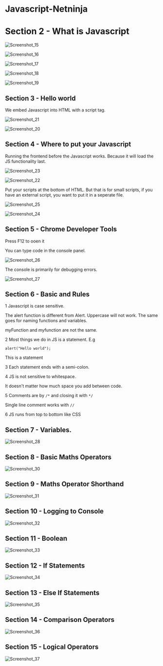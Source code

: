 # Javascript-Netninja

# Section 2 - What is Javascript

![Screenshot_15](https://github.com/AdeolaAdesina/Javascript-Netninja/assets/29931071/a9f09574-e965-4568-88d4-65fe42ff1eff)

![Screenshot_16](https://github.com/AdeolaAdesina/Javascript-Netninja/assets/29931071/b98bb1e1-e74c-4195-8451-d57073faf6e1)

![Screenshot_17](https://github.com/AdeolaAdesina/Javascript-Netninja/assets/29931071/c6f3b790-002e-45eb-9914-d0b482876289)

![Screenshot_18](https://github.com/AdeolaAdesina/Javascript-Netninja/assets/29931071/9d48128e-a847-49c6-89fc-5c69431140fe)

![Screenshot_19](https://github.com/AdeolaAdesina/Javascript-Netninja/assets/29931071/ba895626-bd6b-4a66-8a47-7ddfee130cbf)


## Section 3 - Hello world


We embed Javascript into HTML with a script tag.

![Screenshot_21](https://github.com/AdeolaAdesina/Javascript-Netninja/assets/29931071/0dc92c3a-0bfb-4098-8107-b85e87c47cfe)

![Screenshot_20](https://github.com/AdeolaAdesina/Javascript-Netninja/assets/29931071/6a24033e-969e-425c-b507-6de1025bf29f)





## Section 4 - Where to put your Javascript

Running the frontend before the Javascript works. Because it will load the JS functionality last.

![Screenshot_23](https://github.com/AdeolaAdesina/Javascript-Netninja/assets/29931071/2eeeda1a-4fb8-42af-b990-408f234f3e3a)

![Screenshot_22](https://github.com/AdeolaAdesina/Javascript-Netninja/assets/29931071/11b4f233-91eb-4693-8a75-1277f6bbebc9)



Put your scripts at the bottom of HTML. But that is for small scripts, if you have an external script, you want to put it in a seperate file.

![Screenshot_25](https://github.com/AdeolaAdesina/Javascript-Netninja/assets/29931071/1820a0ce-a14a-4ec1-b83b-351104b2be85)

![Screenshot_24](https://github.com/AdeolaAdesina/Javascript-Netninja/assets/29931071/9c61f1e5-5656-40c0-9aeb-38200dc93c96)


## Section 5 - Chrome Developer Tools

Press F12 to ooen it

You can type code in the console panel.

![Screenshot_26](https://github.com/AdeolaAdesina/Javascript-Netninja/assets/29931071/dce10a06-ae2e-47a5-8eed-583ed088a677)

The console is primarily for debugging errors.


![Screenshot_27](https://github.com/AdeolaAdesina/Javascript-Netninja/assets/29931071/7b4bf629-f8a9-4965-af96-ef9a495d498c)


## Section 6 - Basic  and Rules

1 Javascript is case sensitive.

The alert function is different from Alert. Uppercase will not work.
The same goes for naming functions and variables.

myFunction and myfunction are not the same.

2 Most things we do in JS is a statement. E.g

```
alert("Hello world"); 
```

This is a statement 

3 Each statement ends with a semi-colon.

4 JS is not sensitive to whitespace. 

It doesn't matter how much space you add between code.

5 Comments are by  ```/*``` and closing it with ```*/```

Single line comment works with ```//```

6 JS runs from top to bottom like CSS


## Section 7 - Variables.

![Screenshot_28](https://github.com/AdeolaAdesina/Javascript-Netninja/assets/29931071/14d39555-5623-4047-9e22-9c76c2af9298)


## Section 8 - Basic Maths Operators

![Screenshot_30](https://github.com/AdeolaAdesina/Javascript-Netninja/assets/29931071/6196a497-8bbe-45d1-b149-2bc96a6d2e69)


## Section 9 - Maths Operator Shorthand

![Screenshot_31](https://github.com/AdeolaAdesina/Javascript-Netninja/assets/29931071/31ddd014-09d2-4ac5-9521-2652e7960b34)


## Section 10 - Logging to Console

![Screenshot_32](https://github.com/AdeolaAdesina/Javascript-Netninja/assets/29931071/3aff739f-9905-4e68-98eb-b0c62ed4478a)


## Section 11 - Boolean

![Screenshot_33](https://github.com/AdeolaAdesina/Javascript-Netninja/assets/29931071/190e433a-d0f0-4a91-b372-d6c282840b25)


## Section 12 -  If Statements

![Screenshot_34](https://github.com/AdeolaAdesina/Javascript-Netninja/assets/29931071/2061b957-f6e9-40e5-8a88-ea0642778ac9)


## Section 13 - Else If Statements

![Screenshot_35](https://github.com/AdeolaAdesina/Javascript-Netninja/assets/29931071/e513a812-5846-4a2f-a114-9b3b38c725da)

## Section 14 - Comparison Operators

![Screenshot_36](https://github.com/AdeolaAdesina/Javascript-Netninja/assets/29931071/4ccd75a3-a343-438f-98e4-d59ac0e2c07e)


## Section 15 - Logical Operators

![Screenshot_37](https://github.com/AdeolaAdesina/Javascript-Netninja/assets/29931071/f3e35a4d-05b3-4b8e-8397-39f741e0372a)
